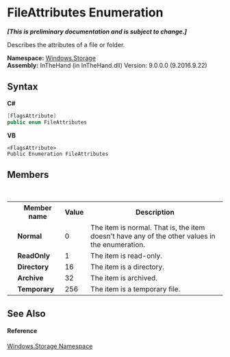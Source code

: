 # FileAttributes Enumeration
 _**\[This is preliminary documentation and is subject to change.\]**_

Describes the attributes of a file or folder.

**Namespace:**&nbsp;<a href="N_Windows_Storage">Windows.Storage</a><br />**Assembly:**&nbsp;InTheHand (in InTheHand.dll) Version: 9.0.0.0 (9.2016.9.22)

## Syntax

**C#**<br />
``` C#
[FlagsAttribute]
public enum FileAttributes
```

**VB**<br />
``` VB
<FlagsAttribute>
Public Enumeration FileAttributes
```


## Members
&nbsp;<table><tr><th></th><th>Member name</th><th>Value</th><th>Description</th></tr><tr><td /><td target="F:Windows.Storage.FileAttributes.Normal">**Normal**</td><td>0</td><td>The item is normal. That is, the item doesn't have any of the other values in the enumeration.</td></tr><tr><td /><td target="F:Windows.Storage.FileAttributes.ReadOnly">**ReadOnly**</td><td>1</td><td>The item is read-only.</td></tr><tr><td /><td target="F:Windows.Storage.FileAttributes.Directory">**Directory**</td><td>16</td><td>The item is a directory.</td></tr><tr><td /><td target="F:Windows.Storage.FileAttributes.Archive">**Archive**</td><td>32</td><td>The item is archived.</td></tr><tr><td /><td target="F:Windows.Storage.FileAttributes.Temporary">**Temporary**</td><td>256</td><td>The item is a temporary file.</td></tr></table>

## See Also


#### Reference
<a href="N_Windows_Storage">Windows.Storage Namespace</a><br />